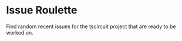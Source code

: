 # Issue Roulette

Find random recent issues for the tscircuit project that are ready to be
worked on.
